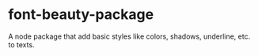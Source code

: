 # font-beauty-package
A node package that add basic styles like colors, shadows, underline, etc. to texts.
